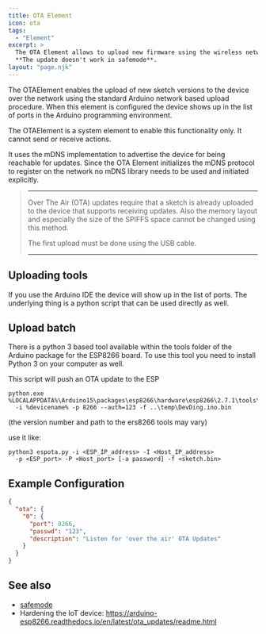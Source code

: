 ```yaml
---
title: OTA Element
icon: ota
tags:
  - "Element"
excerpt: >
  The OTA Element allows to upload new firmware using the wireless network - Over The Air (OTA).
  **The update doesn't work in safemode**.
layout: "page.njk"
---
```


The OTAElement enables the upload of new sketch versions to the device over the network using the standard Arduino network based upload procedure. When this element is configured the device shows up in the list of ports in the Arduino programming environment.

The OTAElement is a system element to enable this functionality only. It cannot send or receive actions.

It uses the mDNS implementation to advertise the device for being reachable for updates.
Since the OTA Element initializes the mDNS protocol to register on the network no mDNS library needs to be used and initiated explicitly.

> ---
>
> Over The Air (OTA) updates require that a sketch is already uploaded to the device that supports receiving updates.
> Also the memory layout and especially the size of the SPIFFS space cannot be changed using this method.
>
> The first upload must be done using the USB cable.
>
> ---

## Uploading tools

If you use the Arduino IDE the device will show up in the list of ports.
The underlying thing is a python script that can be used directly as well.

## Upload batch

There is a python 3 based tool available within the tools folder of the Arduino package for the ESP8266 board.
To use this tool you need to install Python 3 on your computer as well.

This script will push an OTA update to the ESP

```
python.exe %LOCALAPPDATA%\Arduino15\packages\esp8266\hardware\esp8266\2.7.1\tools\espota.py
  -i %devicename% -p 8266 --auth=123 -f ..\temp\DevDing.ino.bin
```

(the version number and path to the ers8266 tools may vary)

use it like:

    python3 espota.py -i <ESP_IP_address> -I <Host_IP_address>
      -p <ESP_port> -P <Host_port> [-a password] -f <sketch.bin>

## Example Configuration

``` json
{
  "ota": {
    "0": {
      "port": 8266,
      "passwd": "123",
      "description": "Listen for 'over the air' OTA Updates"
    }
  }
}
```

## See also

- [safemode](/dev/safemode.md)
- Hardening the IoT device: https://arduino-esp8266.readthedocs.io/en/latest/ota_updates/readme.html

<!--

## TODO:signed firmware

- <https://www.mischianti.org/2021/10/02/esp8266-flash-compiled-and-signed-firmware-bin-1/>
- <https://www.mischianti.org/2022/01/09/esp8266-self-ota-update-in-https-ssl-tls-with-trusted-self-signed-certificate-3/>


-->
